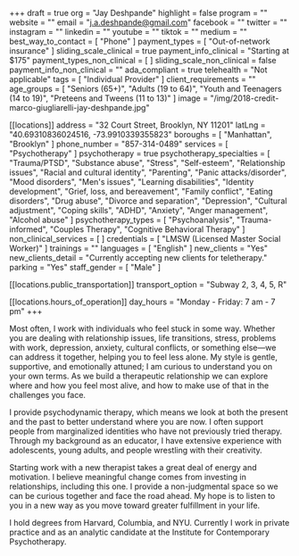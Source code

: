 +++
draft = true
org = "Jay Deshpande"
highlight = false
program = ""
website = ""
email = "j.a.deshpande@gmail.com"
facebook = ""
twitter = ""
instagram = ""
linkedin = ""
youtube = ""
tiktok = ""
medium = ""
best_way_to_contact = [ "Phone" ]
payment_types = [ "Out-of-network insurance" ]
sliding_scale_clinical = true
payment_info_clinical = "Starting at $175"
payment_types_non_clinical = [ ]
sliding_scale_non_clinical = false
payment_info_non_clinical = ""
ada_compliant = true
telehealth = "Not applicable"
tags = [ "Individual Provider" ]
client_requirements = ""
age_groups = [
  "Seniors (65+)",
  "Adults (19 to 64)",
  "Youth and Teenagers (14 to 19)",
  "Preteens and Tweens (11 to 13)"
]
image = "/img/2018-credit-marco-giugliarelli-jay-deshpande.jpg"

[[locations]]
address = "32 Court Street, Brooklyn, NY 11201"
latLng = "40.69310836024516, -73.9910339355823"
boroughs = [ "Manhattan", "Brooklyn" ]
phone_number = "857-314-0489"
services = [ "Psychotherapy" ]
psychotherapy = true
psychotherapy_specialties = [
  "Trauma/PTSD",
  "Substance abuse",
  "Stress",
  "Self-esteem",
  "Relationship issues",
  "Racial and cultural identity",
  "Parenting",
  "Panic attacks/disorder",
  "Mood disorders",
  "Men's issues",
  "Learning disabilities",
  "Identity development",
  "Grief, loss, and bereavement",
  "Family conflict",
  "Eating disorders",
  "Drug abuse",
  "Divorce and separation",
  "Depression",
  "Cultural adjustment",
  "Coping skills",
  "ADHD",
  "Anxiety",
  "Anger management",
  "Alcohol abuse"
]
psychotherapy_types = [
  "Psychoanalysis",
  "Trauma-informed",
  "Couples Therapy",
  "Cognitive Behavioral Therapy"
]
non_clinical_services = [ ]
credentials = [ "LMSW (Licensed Master Social Worker)" ]
trainings = ""
languages = [ "English" ]
new_clients = "Yes"
new_clients_detail = "Currently accepting new clients for teletherapy."
parking = "Yes"
staff_gender = [ "Male" ]

  [[locations.public_transportation]]
  transport_option = "Subway 2, 3, 4, 5, R"

  [[locations.hours_of_operation]]
  day_hours = "Monday - Friday: 7 am - 7 pm"
+++

Most often, I work with individuals who feel stuck in some way. Whether you are dealing with relationship issues, life transitions, stress, problems with work, depression, anxiety, cultural conflicts, or something else—we can address it together, helping you to feel less alone. My style is gentle, supportive, and emotionally attuned; I am curious to understand you on your own terms. As we build a therapeutic relationship we can explore where and how you feel most alive, and how to make use of that in the challenges you face.

I provide psychodynamic therapy, which means we look at both the present and the past to better understand where you are now. I often support people from marginalized identities who have not previously tried therapy. Through my background as an educator, I have extensive experience with adolescents, young adults, and people wrestling with their creativity.

Starting work with a new therapist takes a great deal of energy and motivation. I believe meaningful change comes from investing in relationships, including this one. I provide a non-judgmental space so we can be curious together and face the road ahead. My hope is to listen to you in a new way as you move toward greater fulfillment in your life.

I hold degrees from Harvard, Columbia, and NYU. Currently I work in private practice and as an analytic candidate at the Institute for Contemporary Psychotherapy.
